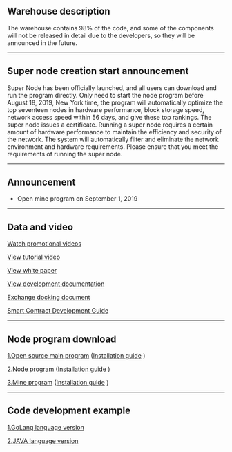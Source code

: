 ## Warehouse description
The warehouse contains 98% of the code, and some of the components will not be released in detail due to the developers, so they will be announced in the future.

---

## Super node creation start announcement
Super Node has been officially launched, and all users can download and run the program directly. Only need to start the node program before August 18, 2019, New York time, the program will automatically optimize the top seventeen nodes in hardware performance, block 
storage speed, network access speed within 56 days, and give these top rankings. The super node issues a certificate. Running a super node requires a certain amount of hardware performance to maintain the efficiency and security of the network. The system will 
automatically filter and eliminate the network environment and hardware requirements. Please ensure that you meet the requirements of running the super node.

---

## Announcement

+ Open mine program on September 1, 2019

---



## Data and video

[Watch promotional videos](https://v.youku.com/v_show/id_XNDI3MzczNjYzMg==.html?spm=a2h0j.11185381.listitem_page1.5~A)

[View tutorial video](https://v.youku.com/v_show/id_XNDI2OTYxMTg0NA==.html?spm=a2h3j.8428770.3416059.1)

[View white paper](https://github.com/jiqiren2019/ctk/blob/master/Hyperledger%20Ctk%20Official%20white%20paper.pdf)

[View development documentation](https://github.com/jiqiren2019/ctk/blob/master/api.pdf)

[Exchange docking document](https://github.com/jiqiren2019/ctk/blob/master/bourse-docking-process.pdf)

[Smart Contract Development Guide](https://github.com/jiqiren2019/ctk/blob/master/smart_contract/README.md)

---


## Node program download

[1.Open source main program](https://github.com/jiqiren2019/ctk/)   ([Installation guide](https://github.com/jiqiren2019/ctk/blob/master/open-source-main-program-installation-guide.md)  )

[2.Node program](https://github.com/jiqiren2019/ctk/)   ([Installation guide](https://github.com/jiqiren2019/ctk/blob/master/node-installation-guide.md)  )

[3.Mine program](https://github.com/jiqiren2019/ctk/)   ([Installation guide](https://github.com/jiqiren2019/ctk/blob/master/mine-field-installation-guide.md)  )

---


## Code development example


[1.GoLang language version](https://github.com/jiqiren2019/ctk/blob/master/ctk-example-go.zip)  

[2.JAVA language version](https://github.com/jiqiren2019/ctk/blob/master/ctk-api-example-java.zip)

